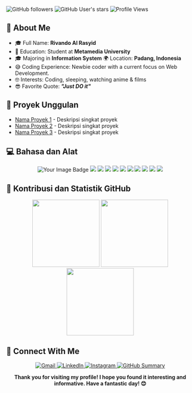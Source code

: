 <img alt="GitHub followers" src="https://img.shields.io/github/followers/rivando-al-rasyid?style=social"> <img alt="GitHub User's stars" src="https://img.shields.io/github/stars/rivando-al-rasyid?style=social"> ![Profile Views](https://komarev.com/ghpvc/?username=rivando-al-rasyid&color=blue&style=flat-square)

## 🔄 About Me
- 🎓 Full Name: **Rivando Al Rasyid**
- 🏫 Education: Student at **Metamedia University**
- 🎓 Majoring in **Information System**
 🌍 Location: **Padang, Indonesia**
- 😅 Coding Experience: Newbie coder with a current focus on Web Development.
- 🤓 Interests: Coding, sleeping, watching anime & films
- 😎 Favorite Quote: **_"Just DO it"_**

## 🚀 Proyek Unggulan
- [Nama Proyek 1](link_ke_repo) - Deskripsi singkat proyek
- [Nama Proyek 2](link_ke_repo) - Deskripsi singkat proyek
- [Nama Proyek 3](link_ke_repo) - Deskripsi singkat proyek

## 💻 Bahasa dan Alat

<p align="center">
  <img src="https://tryhackme-badges.s3.amazonaws.com/doerian.png" alt="Your Image Badge" />
  <img src="https://img.shields.io/badge/PHP-777BB4?style=for-the-badge&logo=php&logoColor=white" />
  <img src="https://img.shields.io/badge/Laravel-FF2D20?style=for-the-badge&logo=laravel&logoColor=white" />
  <img src="https://img.shields.io/badge/Linux-FCC624?style=for-the-badge&logo=linux&logoColor=black" />
  <img src="https://img.shields.io/badge/MySQL-4479A1?style=for-the-badge&logo=mysql&logoColor=white" />
  <img src="https://img.shields.io/badge/HTML5-E34F26?style=for-the-badge&logo=html5&logoColor=white" />
  <img src="https://img.shields.io/badge/CSS3-1572B6?style=for-the-badge&logo=css3&logoColor=white" />
  <img src="https://img.shields.io/badge/JavaScript-F7DF1E?style=for-the-badge&logo=javascript&logoColor=black" />
  <img src="https://img.shields.io/badge/Markdown-000000?style=for-the-badge&logo=markdown&logoColor=white" />
  <img src="https://img.shields.io/badge/Git-F05032?style=for-the-badge&logo=git&logoColor=white" />
  <img src="https://img.shields.io/badge/GitHub-181717?style=for-the-badge&logo=github&logoColor=white" />

</p>

## 🌟 Kontribusi dan Statistik GitHub
    
    

<p align="center">
  <img src="https://github-readme-stats.vercel.app/api?username=rivando-al-rasyid&show_icons=true&theme=radical" height="180em" />
  <img src="https://github-readme-stats.vercel.app/api/top-langs/?username=rivando-al-rasyid&layout=compact&theme=radical" height="180em" />
  <img src="https://github-readme-streak-stats.herokuapp.com/?user=rivando-al-rasyid&theme=radical" height="180em" />

</p>

## 🤝 Connect With Me

<p align="center">
  <a href="mailto:rivanrasy@gmail.com" target="_blank" rel="noopener noreferrer">
    <img alt="Gmail" src="https://img.shields.io/badge/Gmail-D14836?style=for-the-badge&logo=gmail&logoColor=white" />
  </a>
  <a href="https://www.linkedin.com/in//rivando-al-rasyid-60270015b/" target="_blank" rel="noopener noreferrer">
    <img alt="LinkedIn" src="https://img.shields.io/badge/LinkedIn-0077B5?style=for-the-badge&logo=linkedin&logoColor=white" />
  </a>
  <a href="https://www.instagram.com/rivandoall1/" target="_blank" rel="noopener noreferrer">
    <img alt="Instagram" src="https://img.shields.io/badge/Instagram-E4405F?style=for-the-badge&logo=instagram&logoColor=white" />
  </a>
  <a href="https://profile-summary-for-github.herokuapp.com/user/rivando-al-rasyid" target="_blank" rel="noopener noreferrer">
    <img alt="GitHub Summary" src="https://img.shields.io/badge/GitHub-100000?style=for-the-badge&logo=github&logoColor=white" />
  </a>
</p>

<p align="center">
  <strong>Thank you for visiting my profile! I hope you found it interesting and informative. Have a fantastic day! 😊</strong>
</p>
